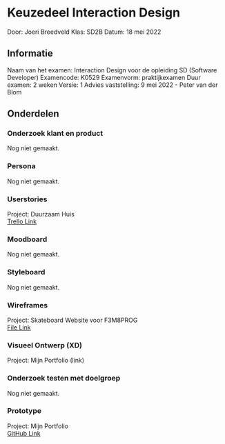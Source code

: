 # Keuzedeel Interaction Design

Door: Joeri Breedveld
Klas: SD2B
Datum: 18 mei 2022

## Informatie

Naam van het examen: Interaction Design voor de opleiding SD (Software Developer)
Examencode: K0529
Examenvorm: praktijkexamen
Duur examen: 2 weken
Versie: 1
Advies vaststelling: 9 mei 2022 - Peter van der Blom

## Onderdelen

### Onderzoek klant en product

Nog niet gemaakt.

### Persona

Nog niet gemaakt.

### Userstories

Project: Duurzaam Huis  
[Trello Link](https://trello.com/b/jQ1zcgRd/f2m3-duurzaam-huis)

### Moodboard

Nog niet gemaakt.

### Styleboard

Nog niet gemaakt.

### Wireframes

Project: Skateboard Website voor F3M8PROG  
[File Link](https://github.com/duck1s/f3m8-keuzedeel-interaction-design/tree/master/wireframes)

### Visueel Ontwerp (XD)

Project: Mijn Portfolio
(link)

### Onderzoek testen met doelgroep

Nog niet gemaakt.

### Prototype

Project: Mijn Portfolio  
[GitHub Link](https://github.com/duck1s/portfolio-website)
